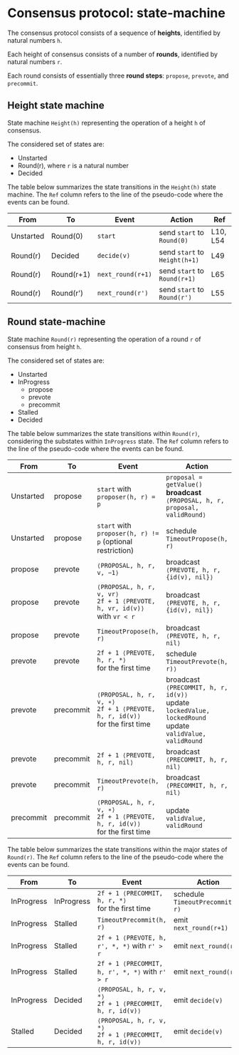 # Consensus protocol: state-machine

The consensus protocol consists of a sequence of **heights**,
identified by natural numbers `h`.

Each height of consensus consists of a number of **rounds**,
identified by natural numbers `r`.

Each round consists of essentially three **round steps**:
`propose`, `prevote`, and `precommit`.

<!---

## Multi-Height state-machine

Proposed states for the state machine for each height `h`:

- Unstarted: 
  - Initial state
  - Can be used to store messages for unstarted height `h`
  - In the algorithm when `hp < h` and `decisionp[h] == nil`
- Started
  - Actual consensus execution
  - In the algorithm when `hp == h` and `decisionp[h] == nil`
- Decided: 
  - Final state
  - May also include the commit/execution of decided value
  - In the algorithm when `hp >= h` and `decisionp[h] != nil`


### Transition: `Unstarted` -> `Started`

```
10: upon start do StartRound(0)

54:    StartRound(0)
```

The node has started this height `h == hp`.
This transaction should initialize the consensus variables.

### Transition: `Started` -> `Decided`

```
49: upon ⟨PROPOSAL, hp, r, v, ∗⟩ from proposer(hp, r) AND 2f + 1 ⟨PRECOMMIT, hp, r, id(v)⟩ while decisionp[hp] = nil do
```

The height of consensus is decided.
The node is ready to move to the next height.

-->

## Height state machine

State machine `Height(h)` representing the operation of a height `h` of consensus.

The considered set of states are:

- Unstarted
- Round(r), where `r` is a natural number
- Decided

The table below summarizes the state transitions in the `Height(h)` state machine.
The `Ref` column refers to the line of the pseudo-code where the events can be found.

| From | To | Event | Action | Ref |
|-------|-----------|-----------|--------|-----|
| Unstarted | Round(0) | `start` | send `start` to `Round(0)` | L10, L54 |
| Round(r) | Decided | `decide(v)` | send `start` to `Height(h+1)` | L49 |
| Round(r) | Round(r+1) | `next_round(r+1)` | send `start` to `Round(r+1)` | L65 |
| Round(r) | Round(r') | `next_round(r')` | send `start` to `Round(r')` | L55 |

<!---

> This is not really implemented like that:
>  - We require 2f+1 PREVOTEs or PRECOMMITs, instead of f+1 messages
>  - We only skip to the next round `roundp + 1`


## Multi-Round state-machine

Proposed states for the state machine for each rond `r` of a height `h`:

- Unstarted
  - Initial state
  - Can be used to store messages early receives for this round
  - In the algorithm when `roundp < r` or `hp < h`
- Started
  - Actual consensus single-round execution
  - In the algorithm when `roundp == r`
- Concluded
  - State must be preserved while `hp == h`
  - In the algorithm when `roundp > r` or `hp > h`

Those states are part of the `Started` state of `Round(r)`.

-->

## Round state-machine

State machine `Round(r)` representing the operation of a round `r` of consensus from height `h`.

The considered set of states are:

- Unstarted
- InProgress
  - propose
  - prevote
  - precommit
- Stalled
- Decided

The table below summarizes the state transitions within `Round(r)`, considering the substates within `InProgress` state.
The `Ref` column refers to the line of the pseudo-code where the events can be found.

| From | To | Event | Action | Ref |
|-------|-----------|-----------|--------|-----|
| Unstarted | propose | `start` with `proposer(h, r) = p` | `proposal = getValue()` <br>  **broadcast** `⟨PROPOSAL, h, r, proposal, validRound⟩` | L19 |
| Unstarted | propose | `start` with `proposer(h, r) != p` (optional restriction) | schedule `TimeoutPropose(h, r)` | L21 |
| propose | prevote | `⟨PROPOSAL, h, r, v, −1⟩` | broadcast `⟨PREVOTE, h, r, {id(v), nil}⟩` | L22 |
| propose | prevote | `⟨PROPOSAL, h, r, v, vr⟩` <br> `2f + 1 ⟨PREVOTE, h, vr, id(v)⟩` with `vr < r` | broadcast `⟨PREVOTE, h, r, {id(v), nil}⟩` | L28 |
| propose | prevote | `TimeoutPropose(h, r)` | broadcast `⟨PREVOTE, h, r, nil⟩` | L57 |
| prevote  | prevote   | `2f + 1 ⟨PREVOTE, h, r, *⟩` <br> for the first time | schedule `TimeoutPrevote(h, r)⟩` | L34  |
| prevote  | precommit | `⟨PROPOSAL, h, r, v, ∗⟩` <br> `2f + 1 ⟨PREVOTE, h, r, id(v)⟩` <br> for the first time | broadcast `⟨PRECOMMIT, h, r, id(v)⟩` <br> update `lockedValue, lockedRound` <br> update `validValue, validRound` | L36 |
| prevote  | precommit | `2f + 1 ⟨PREVOTE, h, r, nil⟩` | broadcast `⟨PRECOMMIT, h, r, nil⟩` | L44 |
| prevote  | precommit | `TimeoutPrevote(h, r)` | broadcast `⟨PRECOMMIT, h, r, nil⟩` | L61 |
| precommit  | precommit | `⟨PROPOSAL, h, r, v, ∗⟩` <br>  `2f + 1 ⟨PREVOTE, h, r, id(v)⟩` <br> for the first time | update `validValue, validRound` | L36 |

The table below summarizes the state transitions within the major states of `Round(r)`.
The `Ref` column refers to the line of the pseudo-code where the events can be found.

| From | To | Event | Action | Ref |
|-------|-----------|-----------|--------|-----|
| InProgress | InProgress | `2f + 1 ⟨PRECOMMIT, h, r, *⟩` <br> for the first time | schedule `TimeoutPrecommit(h, r)` | L47 |
| InProgress | Stalled | `TimeoutPrecommit(h, r)` | emit `next_round(r+1)` | L65 |
| InProgress | Stalled | `2f + 1 ⟨PREVOTE, h, r', *, *⟩` with `r' > r` | emit `next_round(r')` | L55 |
| InProgress | Stalled | `2f + 1 ⟨PRECOMMIT, h, r', *, *⟩` with `r' > r` | emit `next_round(r')` | L55 |
| InProgress | Decided | `⟨PROPOSAL, h, r, v, *⟩` <br> `2f + 1 ⟨PRECOMMIT, h, r, id(v)⟩` | emit `decide(v)`  | L49 |
| Stalled | Decided | `⟨PROPOSAL, h, r, v, *⟩` <br> `2f + 1 ⟨PRECOMMIT, h, r, id(v)⟩` | emit `decide(v)`  | L49 |

